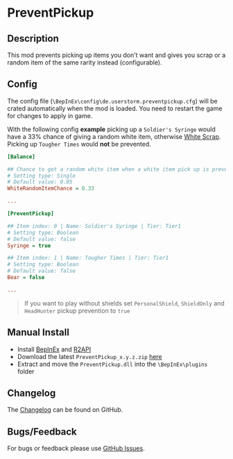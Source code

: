 # PreventPickup

## Description

This mod prevents picking up items you don't want and gives you scrap or a random item of the same rarity instead (configurable).

## Config

The config file (`\BepInEx\config\de.userstorm.preventpickup.cfg`) will be crated automatically when the mod is loaded.
You need to restart the game for changes to apply in game.

With the following config **example** picking up a `Soldier's Syringe` would have a 33% chance of giving a random white item, otherwise [White Scrap](https://riskofrain2.gamepedia.com/Item_Scrap,_White). Picking up `Tougher Times` would **not** be prevented.

```ini
[Balance]

## Chance to get a random white item when a white item pick up is prevented. (0.00 to 1.00, 0.00 == 0%, 1.0 == 100%)
# Setting type: Single
# Default value: 0.05
WhiteRandomItemChance = 0.33

...

[PreventPickup]

## Item index: 0 | Name: Soldier's Syringe | Tier: Tier1
# Setting type: Boolean
# Default value: false
Syringe = true

## Item index: 1 | Name: Tougher Times | Tier: Tier1
# Setting type: Boolean
# Default value: false
Bear = false

...
```

> If you want to play without shields set `PersonalShield`, `ShieldOnly` and `HeadHunter` pickup prevention to `true`

## Manual Install

- Install [BepInEx](https://thunderstore.io/package/bbepis/BepInExPack/) and [R2API](https://thunderstore.io/package/tristanmcpherson/R2API/)
- Download the latest `PreventPickup_x.y.z.zip` [here](https://thunderstore.io/package/Vl4dimyr/PreventPickup/)
- Extract and move the `PreventPickup.dll` into the `\BepInEx\plugins` folder

## Changelog

The [Changelog](https://github.com/Vl4dimyr/PreventPickup/blob/master/CHANGELOG.md) can be found on GitHub.

## Bugs/Feedback

For bugs or feedback please use [GitHub Issues](https://github.com/Vl4dimyr/PreventPickup/issues).
